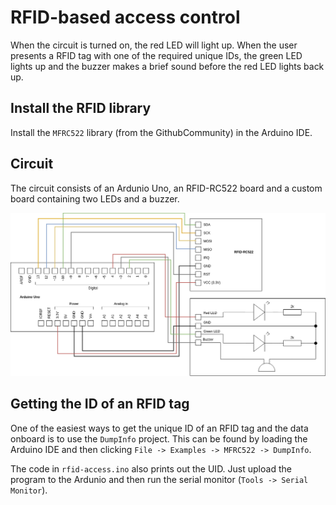 # RFID-based access control

When the circuit is turned on, the red LED will light up. When the user presents a RFID tag with one of the required unique IDs, the green LED lights up and the buzzer makes a brief sound before the red LED lights back up.

## Install the RFID library

Install the `MFRC522` library (from the GithubCommunity) in the Arduino IDE.

## Circuit

The circuit consists of an Ardunio Uno, an RFID-RC522 board and a custom board containing two LEDs and a buzzer.

![Circuit diagram](./circuit.png)


## Getting the ID of an RFID tag

One of the easiest ways to get the unique ID of an RFID tag and the data onboard is to use the `DumpInfo` project. This can be found by loading the Arduino IDE and then clicking `File -> Examples -> MFRC522 -> DumpInfo`.

The code in `rfid-access.ino` also prints out the UID. Just upload the program to the Ardunio and then run the serial monitor (`Tools -> Serial Monitor`).